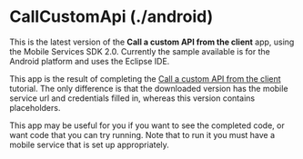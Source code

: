 # CallCustomApi (./android)

This is the latest version of the **Call a custom API from the client** app, using the Mobile Services SDK 2.0. Currently the sample available is for the Android platform and uses the Eclipse IDE.

This app is the result of completing the [Call a custom API from the client](http://azure.microsoft.com/en-us/documentation/articles/mobile-services-android-call-custom-api/) tutorial. The only difference is that the downloaded version has the mobile service url and credentials filled in, whereas this version contains placeholders.

This app may be useful for you if you want to see the completed code, or want code that you can try running. Note that to run it you must have a mobile service that is set up appropriately.

